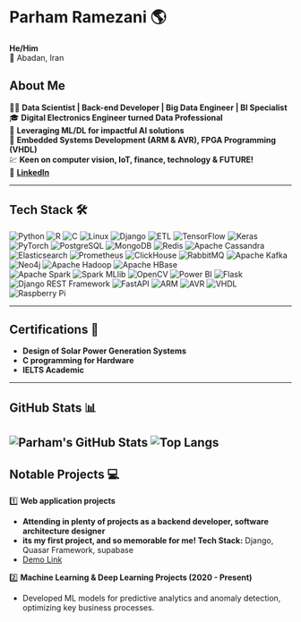 # Parham Ramezani 🌎
**He/Him**  
📍 Abadan, Iran  

## About Me  
👨‍💻 **Data Scientist | Back-end Developer | Big Data Engineer | BI Specialist**  
🎓 **Digital Electronics Engineer turned Data Professional**  
🌟 **Leveraging ML/DL for impactful AI solutions**  
🔧 **Embedded Systems Development (ARM & AVR), FPGA Programming (VHDL)**  
💹 **Keen on computer vision, IoT, finance, technology & FUTURE!**  
🔗 [**LinkedIn**](https://www.linkedin.com/in/parham-ramezani-739451335)  

---

## Tech Stack 🛠️  
![Python](https://img.shields.io/badge/Python-3776AB?style=for-the-badge&logo=python&logoColor=white)  ![R](https://img.shields.io/badge/R-276DC3?style=for-the-badge&logo=r&logoColor=white)  ![C](https://img.shields.io/badge/C-A8B9CC?style=for-the-badge&logo=c&logoColor=white)  ![Linux](https://img.shields.io/badge/Linux-FCC624?style=for-the-badge&logo=linux&logoColor=black)  ![Django](https://img.shields.io/badge/Django-092E20?style=for-the-badge&logo=django&logoColor=white)  ![ETL](https://img.shields.io/badge/ETL-00A859?style=for-the-badge&logo=apache-airflow&logoColor=white)  ![TensorFlow](https://img.shields.io/badge/TensorFlow-FF6F00?style=for-the-badge&logo=tensorflow&logoColor=white)  ![Keras](https://img.shields.io/badge/Keras-D00000?style=for-the-badge&logo=keras&logoColor=white)  ![PyTorch](https://img.shields.io/badge/PyTorch-EE4C2C?style=for-the-badge&logo=pytorch&logoColor=white)  ![PostgreSQL](https://img.shields.io/badge/PostgreSQL-336791?style=for-the-badge&logo=postgresql&logoColor=white)  ![MongoDB](https://img.shields.io/badge/MongoDB-47A248?style=for-the-badge&logo=mongodb&logoColor=white) ![Redis](https://img.shields.io/badge/Redis-DC382D?style=for-the-badge&logo=redis&logoColor=white)  ![Apache Cassandra](https://img.shields.io/badge/Cassandra-1287B1style=for-the-badge&logo=apachecassandra&logoColor=white)  ![Elasticsearch](https://img.shields.io/badge/Elasticsearch-005571?style=for-the-badge&logo=elasticsearch&logoColor=white)  ![Prometheus](https://img.shields.io/badge/Prometheus-E6522C?style=for-the-badge&logo=prometheus&logoColor=white)  ![ClickHouse](https://img.shields.io/badge/ClickHouse-FFCC01?style=for-the-badge&logo=clickhouse&logoColor=black)  ![RabbitMQ](https://img.shields.io/badge/RabbitMQ-FF6600?style=for-the-badge&logo=rabbitmq&logoColor=white)  ![Apache Kafka](https://img.shields.io/badge/Kafka-231F20?style=for-the-badge&logo=apachekafka&logoColor=white)  ![Neo4j](https://img.shields.io/badge/Neo4j-4581C3?style=for-the-badge&logo=neo4j&logoColor=white)  ![Apache Hadoop](https://img.shields.io/badge/Hadoop-66CCFF?style=for-the-badge&logo=apachehadoop&logoColor=black)  ![Apache HBase](https://img.shields.io/badge/HBase-DB2929?style=for-the-badge&logo=apachehbase&logoColor=white)  
![Apache Spark](https://img.shields.io/badge/Apache%20Spark-E25A1C?style=for-the-badge&logo=apachespark&logoColor=white) ![Spark MLlib](https://img.shields.io/badge/Spark%20MLlib-E25A1C?style=for-the-badge&logo=apachespark&logoColor=white) ![OpenCV](https://img.shields.io/badge/OpenCV-5C3EE8?style=for-the-badge&logo=opencv&logoColor=white)  ![Power BI](https://img.shields.io/badge/Power%20BI-F2C811?style=for-the-badge&logo=powerbi&logoColor=black)  ![Flask](https://img.shields.io/badge/Flask-000000?style=for-the-badge&logo=flask&logoColor=white)  ![Django REST Framework](https://img.shields.io/badge/DRF-092E20?style=for-the-badge&logo=django&logoColor=white) 
![FastAPI](https://img.shields.io/badge/FastAPI-009688?style=for-the-badge&logo=fastapi&logoColor=white)  ![ARM](https://img.shields.io/badge/ARM-00979D?style=for-the-badge&logo=arm&logoColor=black)  ![AVR](https://img.shields.io/badge/AVR-003865?style=for-the-badge&logoColor=white)  ![VHDL](https://img.shields.io/badge/VHDL-8A2BE2?style=for-the-badge&logoColor=gray) ![Raspberry Pi](https://img.shields.io/badge/Raspberry%20Pi-A22846?style=for-the-badge&logo=raspberrypi&logoColor=white)


---

## Certifications 📜  
- **Design of Solar Power Generation Systems**  
- **C programming for Hardware**  
- **IELTS Academic**  

---

## GitHub Stats 📊  
![Parham's GitHub Stats](https://github-readme-stats.vercel.app/api?username=prrmzz&show_icons=true&theme=dark)
![Top Langs](https://github-readme-stats.vercel.app/api/top-langs/?username=prrmzz&layout=compact&theme=dark)
---

## Notable Projects 💻  

1️⃣ **Web application projects**  
- **Attending in plenty of projects as a backend developer, software architecture designer** 
- **its my first project, and so memorable for me! Tech Stack:** Django, Quasar Framework, supabase
- [Demo Link](https://quasar-django.vercel.app/)  

2️⃣ **Machine Learning & Deep Learning Projects (2020 - Present)**  
- Developed ML models for predictive analytics and anomaly detection, optimizing key business processes.
